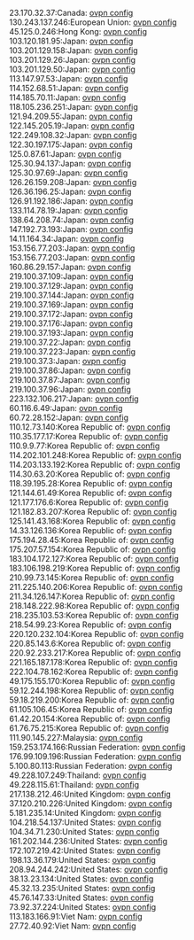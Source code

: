23.170.32.37:Canada: [ovpn config](vpn/23_170_32_37.ovpn)  
130.243.137.246:European Union: [ovpn config](vpn/130_243_137_246.ovpn)  
45.125.0.246:Hong Kong: [ovpn config](vpn/45_125_0_246.ovpn)  
103.120.181.95:Japan: [ovpn config](vpn/103_120_181_95.ovpn)  
103.201.129.158:Japan: [ovpn config](vpn/103_201_129_158.ovpn)  
103.201.129.26:Japan: [ovpn config](vpn/103_201_129_26.ovpn)  
103.201.129.50:Japan: [ovpn config](vpn/103_201_129_50.ovpn)  
113.147.97.53:Japan: [ovpn config](vpn/113_147_97_53.ovpn)  
114.152.68.51:Japan: [ovpn config](vpn/114_152_68_51.ovpn)  
114.185.70.11:Japan: [ovpn config](vpn/114_185_70_11.ovpn)  
118.105.236.251:Japan: [ovpn config](vpn/118_105_236_251.ovpn)  
121.94.209.55:Japan: [ovpn config](vpn/121_94_209_55.ovpn)  
122.145.205.19:Japan: [ovpn config](vpn/122_145_205_19.ovpn)  
122.249.108.32:Japan: [ovpn config](vpn/122_249_108_32.ovpn)  
122.30.197.175:Japan: [ovpn config](vpn/122_30_197_175.ovpn)  
125.0.87.61:Japan: [ovpn config](vpn/125_0_87_61.ovpn)  
125.30.94.137:Japan: [ovpn config](vpn/125_30_94_137.ovpn)  
125.30.97.69:Japan: [ovpn config](vpn/125_30_97_69.ovpn)  
126.26.159.208:Japan: [ovpn config](vpn/126_26_159_208.ovpn)  
126.36.196.25:Japan: [ovpn config](vpn/126_36_196_25.ovpn)  
126.91.192.186:Japan: [ovpn config](vpn/126_91_192_186.ovpn)  
133.114.78.19:Japan: [ovpn config](vpn/133_114_78_19.ovpn)  
138.64.208.74:Japan: [ovpn config](vpn/138_64_208_74.ovpn)  
147.192.73.193:Japan: [ovpn config](vpn/147_192_73_193.ovpn)  
14.11.164.34:Japan: [ovpn config](vpn/14_11_164_34.ovpn)  
153.156.77.203:Japan: [ovpn config](vpn/153_156_77_203.ovpn)  
153.156.77.203:Japan: [ovpn config](vpn/153_156_77_203.ovpn)  
160.86.29.157:Japan: [ovpn config](vpn/160_86_29_157.ovpn)  
219.100.37.109:Japan: [ovpn config](vpn/219_100_37_109.ovpn)  
219.100.37.129:Japan: [ovpn config](vpn/219_100_37_129.ovpn)  
219.100.37.144:Japan: [ovpn config](vpn/219_100_37_144.ovpn)  
219.100.37.169:Japan: [ovpn config](vpn/219_100_37_169.ovpn)  
219.100.37.172:Japan: [ovpn config](vpn/219_100_37_172.ovpn)  
219.100.37.176:Japan: [ovpn config](vpn/219_100_37_176.ovpn)  
219.100.37.193:Japan: [ovpn config](vpn/219_100_37_193.ovpn)  
219.100.37.22:Japan: [ovpn config](vpn/219_100_37_22.ovpn)  
219.100.37.223:Japan: [ovpn config](vpn/219_100_37_223.ovpn)  
219.100.37.3:Japan: [ovpn config](vpn/219_100_37_3.ovpn)  
219.100.37.86:Japan: [ovpn config](vpn/219_100_37_86.ovpn)  
219.100.37.87:Japan: [ovpn config](vpn/219_100_37_87.ovpn)  
219.100.37.96:Japan: [ovpn config](vpn/219_100_37_96.ovpn)  
223.132.106.217:Japan: [ovpn config](vpn/223_132_106_217.ovpn)  
60.116.6.49:Japan: [ovpn config](vpn/60_116_6_49.ovpn)  
60.72.28.152:Japan: [ovpn config](vpn/60_72_28_152.ovpn)  
110.12.73.140:Korea Republic of: [ovpn config](vpn/110_12_73_140.ovpn)  
110.35.177.17:Korea Republic of: [ovpn config](vpn/110_35_177_17.ovpn)  
110.9.9.77:Korea Republic of: [ovpn config](vpn/110_9_9_77.ovpn)  
114.202.101.248:Korea Republic of: [ovpn config](vpn/114_202_101_248.ovpn)  
114.203.133.192:Korea Republic of: [ovpn config](vpn/114_203_133_192.ovpn)  
114.30.63.20:Korea Republic of: [ovpn config](vpn/114_30_63_20.ovpn)  
118.39.195.28:Korea Republic of: [ovpn config](vpn/118_39_195_28.ovpn)  
121.144.61.49:Korea Republic of: [ovpn config](vpn/121_144_61_49.ovpn)  
121.177.176.6:Korea Republic of: [ovpn config](vpn/121_177_176_6.ovpn)  
121.182.83.207:Korea Republic of: [ovpn config](vpn/121_182_83_207.ovpn)  
125.141.43.168:Korea Republic of: [ovpn config](vpn/125_141_43_168.ovpn)  
14.33.126.136:Korea Republic of: [ovpn config](vpn/14_33_126_136.ovpn)  
175.194.28.45:Korea Republic of: [ovpn config](vpn/175_194_28_45.ovpn)  
175.207.57.154:Korea Republic of: [ovpn config](vpn/175_207_57_154.ovpn)  
183.104.172.127:Korea Republic of: [ovpn config](vpn/183_104_172_127.ovpn)  
183.106.198.219:Korea Republic of: [ovpn config](vpn/183_106_198_219.ovpn)  
210.99.73.145:Korea Republic of: [ovpn config](vpn/210_99_73_145.ovpn)  
211.225.140.206:Korea Republic of: [ovpn config](vpn/211_225_140_206.ovpn)  
211.34.126.147:Korea Republic of: [ovpn config](vpn/211_34_126_147.ovpn)  
218.148.222.98:Korea Republic of: [ovpn config](vpn/218_148_222_98.ovpn)  
218.235.103.53:Korea Republic of: [ovpn config](vpn/218_235_103_53.ovpn)  
218.54.99.23:Korea Republic of: [ovpn config](vpn/218_54_99_23.ovpn)  
220.120.232.104:Korea Republic of: [ovpn config](vpn/220_120_232_104.ovpn)  
220.85.143.6:Korea Republic of: [ovpn config](vpn/220_85_143_6.ovpn)  
220.92.233.217:Korea Republic of: [ovpn config](vpn/220_92_233_217.ovpn)  
221.165.187.178:Korea Republic of: [ovpn config](vpn/221_165_187_178.ovpn)  
222.104.78.162:Korea Republic of: [ovpn config](vpn/222_104_78_162.ovpn)  
49.175.155.170:Korea Republic of: [ovpn config](vpn/49_175_155_170.ovpn)  
59.12.244.198:Korea Republic of: [ovpn config](vpn/59_12_244_198.ovpn)  
59.18.219.200:Korea Republic of: [ovpn config](vpn/59_18_219_200.ovpn)  
61.105.106.45:Korea Republic of: [ovpn config](vpn/61_105_106_45.ovpn)  
61.42.20.154:Korea Republic of: [ovpn config](vpn/61_42_20_154.ovpn)  
61.76.75.215:Korea Republic of: [ovpn config](vpn/61_76_75_215.ovpn)  
111.90.145.227:Malaysia: [ovpn config](vpn/111_90_145_227.ovpn)  
159.253.174.166:Russian Federation: [ovpn config](vpn/159_253_174_166.ovpn)  
176.99.109.196:Russian Federation: [ovpn config](vpn/176_99_109_196.ovpn)  
5.100.80.113:Russian Federation: [ovpn config](vpn/5_100_80_113.ovpn)  
49.228.107.249:Thailand: [ovpn config](vpn/49_228_107_249.ovpn)  
49.228.115.61:Thailand: [ovpn config](vpn/49_228_115_61.ovpn)  
217.138.212.46:United Kingdom: [ovpn config](vpn/217_138_212_46.ovpn)  
37.120.210.226:United Kingdom: [ovpn config](vpn/37_120_210_226.ovpn)  
5.181.235.14:United Kingdom: [ovpn config](vpn/5_181_235_14.ovpn)  
104.218.54.137:United States: [ovpn config](vpn/104_218_54_137.ovpn)  
104.34.71.230:United States: [ovpn config](vpn/104_34_71_230.ovpn)  
161.202.144.236:United States: [ovpn config](vpn/161_202_144_236.ovpn)  
172.107.219.42:United States: [ovpn config](vpn/172_107_219_42.ovpn)  
198.13.36.179:United States: [ovpn config](vpn/198_13_36_179.ovpn)  
208.94.244.242:United States: [ovpn config](vpn/208_94_244_242.ovpn)  
38.13.23.134:United States: [ovpn config](vpn/38_13_23_134.ovpn)  
45.32.13.235:United States: [ovpn config](vpn/45_32_13_235.ovpn)  
45.76.147.33:United States: [ovpn config](vpn/45_76_147_33.ovpn)  
73.92.37.224:United States: [ovpn config](vpn/73_92_37_224.ovpn)  
113.183.166.91:Viet Nam: [ovpn config](vpn/113_183_166_91.ovpn)  
27.72.40.92:Viet Nam: [ovpn config](vpn/27_72_40_92.ovpn)  

